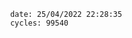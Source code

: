 

                date: 25/04/2022 22:28:35
                cycles: 99540

                         